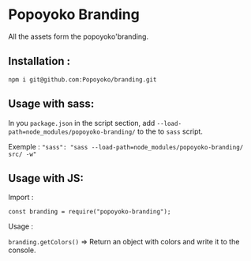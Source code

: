 # Popoyoko Branding

All the assets form the popoyoko'branding.

## Installation :

`npm i git@github.com:Popoyoko/branding.git`

## Usage with sass:

In you `package.json` in the script section, add `--load-path=node_modules/popoyoko-branding/` to the to `sass` script.

Exemple : `"sass": "sass --load-path=node_modules/popoyoko-branding/ src/ -w"`

## Usage with JS:

Import :

`const branding = require("popoyoko-branding");`

Usage :

`branding.getColors()` => Return an object with colors and write it to the console.
